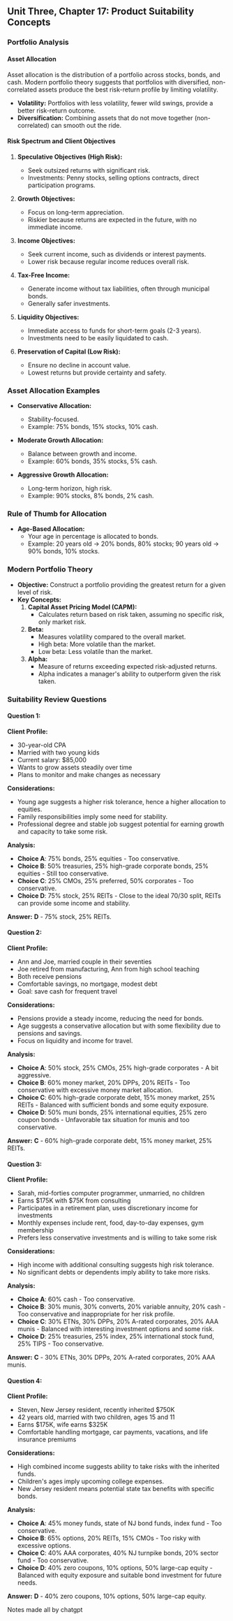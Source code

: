 ## Unit Three, Chapter 17: Product Suitability Concepts

### Portfolio Analysis

#### Asset Allocation

Asset allocation is the distribution of a portfolio across stocks, bonds, and cash. Modern portfolio theory suggests that portfolios with diversified, non-correlated assets produce the best risk-return profile by limiting volatility.

- **Volatility:** Portfolios with less volatility, fewer wild swings, provide a better risk-return outcome. 
- **Diversification:** Combining assets that do not move together (non-correlated) can smooth out the ride. 

#### Risk Spectrum and Client Objectives

1. **Speculative Objectives (High Risk):**
   - Seek outsized returns with significant risk.
   - Investments: Penny stocks, selling options contracts, direct participation programs.

2. **Growth Objectives:**
   - Focus on long-term appreciation.
   - Riskier because returns are expected in the future, with no immediate income.

3. **Income Objectives:**
   - Seek current income, such as dividends or interest payments.
   - Lower risk because regular income reduces overall risk.

4. **Tax-Free Income:**
   - Generate income without tax liabilities, often through municipal bonds.
   - Generally safer investments.

5. **Liquidity Objectives:**
   - Immediate access to funds for short-term goals (2-3 years).
   - Investments need to be easily liquidated to cash.

6. **Preservation of Capital (Low Risk):**
   - Ensure no decline in account value.
   - Lowest returns but provide certainty and safety.

### Asset Allocation Examples

- **Conservative Allocation:**
  - Stability-focused.
  - Example: 75% bonds, 15% stocks, 10% cash.

- **Moderate Growth Allocation:**
  - Balance between growth and income.
  - Example: 60% bonds, 35% stocks, 5% cash.

- **Aggressive Growth Allocation:**
  - Long-term horizon, high risk.
  - Example: 90% stocks, 8% bonds, 2% cash.

### Rule of Thumb for Allocation

- **Age-Based Allocation:**
  - Your age in percentage is allocated to bonds.
  - Example: 20 years old → 20% bonds, 80% stocks; 90 years old → 90% bonds, 10% stocks.

### Modern Portfolio Theory

- **Objective:** Construct a portfolio providing the greatest return for a given level of risk.
- **Key Concepts:**
  1. **Capital Asset Pricing Model (CAPM):**
     - Calculates return based on risk taken, assuming no specific risk, only market risk.
  2. **Beta:**
     - Measures volatility compared to the overall market.
     - High beta: More volatile than the market.
     - Low beta: Less volatile than the market.
  3. **Alpha:**
     - Measure of returns exceeding expected risk-adjusted returns.
     - Alpha indicates a manager's ability to outperform given the risk taken.


### Suitability Review Questions

#### Question 1:

**Client Profile:**
- 30-year-old CPA
- Married with two young kids
- Current salary: $85,000
- Wants to grow assets steadily over time
- Plans to monitor and make changes as necessary

**Considerations:**
- Young age suggests a higher risk tolerance, hence a higher allocation to equities.
- Family responsibilities imply some need for stability.
- Professional degree and stable job suggest potential for earning growth and capacity to take some risk.

**Analysis:**
- **Choice A**: 75% bonds, 25% equities - Too conservative.
- **Choice B**: 50% treasuries, 25% high-grade corporate bonds, 25% equities - Still too conservative.
- **Choice C**: 25% CMOs, 25% preferred, 50% corporates - Too conservative.
- **Choice D**: 75% stock, 25% REITs - Close to the ideal 70/30 split, REITs can provide some income and stability.

**Answer:** **D** - 75% stock, 25% REITs.

#### Question 2:

**Client Profile:**
- Ann and Joe, married couple in their seventies
- Joe retired from manufacturing, Ann from high school teaching
- Both receive pensions
- Comfortable savings, no mortgage, modest debt
- Goal: save cash for frequent travel

**Considerations:**
- Pensions provide a steady income, reducing the need for bonds.
- Age suggests a conservative allocation but with some flexibility due to pensions and savings.
- Focus on liquidity and income for travel.

**Analysis:**
- **Choice A**: 50% stock, 25% CMOs, 25% high-grade corporates - A bit aggressive.
- **Choice B**: 60% money market, 20% DPPs, 20% REITs - Too conservative with excessive money market allocation.
- **Choice C**: 60% high-grade corporate debt, 15% money market, 25% REITs - Balanced with sufficient bonds and some equity exposure.
- **Choice D**: 50% muni bonds, 25% international equities, 25% zero coupon bonds - Unfavorable tax situation for munis and too conservative.

**Answer:** **C** - 60% high-grade corporate debt, 15% money market, 25% REITs.

#### Question 3:

**Client Profile:**
- Sarah, mid-forties computer programmer, unmarried, no children
- Earns $175K with $75K from consulting
- Participates in a retirement plan, uses discretionary income for investments
- Monthly expenses include rent, food, day-to-day expenses, gym membership
- Prefers less conservative investments and is willing to take some risk

**Considerations:**
- High income with additional consulting suggests high risk tolerance.
- No significant debts or dependents imply ability to take more risks.

**Analysis:**
- **Choice A**: 60% cash - Too conservative.
- **Choice B**: 30% munis, 30% converts, 20% variable annuity, 20% cash - Too conservative and inappropriate for her risk profile.
- **Choice C**: 30% ETNs, 30% DPPs, 20% A-rated corporates, 20% AAA munis - Balanced with interesting investment options and some risk.
- **Choice D**: 25% treasuries, 25% index, 25% international stock fund, 25% TIPS - Too conservative.

**Answer:** **C** - 30% ETNs, 30% DPPs, 20% A-rated corporates, 20% AAA munis.

#### Question 4:

**Client Profile:**
- Steven, New Jersey resident, recently inherited $750K
- 42 years old, married with two children, ages 15 and 11
- Earns $175K, wife earns $325K
- Comfortable handling mortgage, car payments, vacations, and life insurance premiums

**Considerations:**
- High combined income suggests ability to take risks with the inherited funds.
- Children's ages imply upcoming college expenses.
- New Jersey resident means potential state tax benefits with specific bonds.

**Analysis:**
- **Choice A**: 45% money funds, state of NJ bond funds, index fund - Too conservative.
- **Choice B**: 65% options, 20% REITs, 15% CMOs - Too risky with excessive options.
- **Choice C**: 40% AAA corporates, 40% NJ turnpike bonds, 20% sector fund - Too conservative.
- **Choice D**: 40% zero coupons, 10% options, 50% large-cap equity - Balanced with equity exposure and suitable bond investment for future needs.

**Answer:** **D** - 40% zero coupons, 10% options, 50% large-cap equity.

Notes made all by chatgpt 